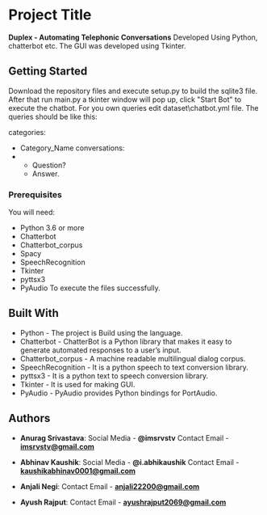 # Project Title

**Duplex - Automating Telephonic Conversations** 
Developed Using Python, chatterbot etc.
The GUI was developed using Tkinter.

## Getting Started

Download the repository files and execute setup.py to build the sqlite3 file. After that run main.py a tkinter window will pop up, click "Start Bot" to execute the chatbot.
For you own queries edit dataset\chatbot.yml file.
The queries should be like this:

categories:
- Category_Name
conversations:
- - Question?
  - Answer.

### Prerequisites

You will need:
* Python 3.6 or more
* Chatterbot
* Chatterbot_corpus
* Spacy
* SpeechRecognition
* Tkinter
* pyttsx3
* PyAudio
To execute the files successfully.

## Built With

* Python - The project is Build using the language.
* Chatterbot - ChatterBot is a Python library that makes it easy to generate automated responses to a user’s input.
* Chatterbot_corpus - A machine readable multilingual dialog corpus.
* SpeechRecognition - It is a python speech to text conversion library.
* pyttsx3 - It is a python text to speech conversion library.
* Tkinter - It is used for making GUI.
* PyAudio - PyAudio provides Python bindings for PortAudio.

## Authors

* **Anurag Srivastava**:
Social Media - **@imsrvstv**
Contact Email - **imsrvstv@gmail.com**

* **Abhinav Kaushik**:
Social Media - **@i.abhikaushik**
Contact Email - **kaushikabhinav0001@gmail.com**

* **Anjali Negi**:
Contact Email - **anjali22200@gmail.com**

* **Ayush Rajput**:
Contact Email - **ayushrajput2069@gmail.com**
